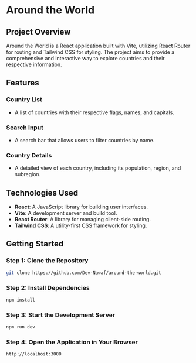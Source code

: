 # Around the World

## Project Overview

Around the World is a React application built with Vite, utilizing React Router for routing and Tailwind CSS for styling. The project aims to provide a comprehensive and interactive way to explore countries and their respective information.

## Features

### Country List

- A list of countries with their respective flags, names, and capitals.

### Search Input

- A search bar that allows users to filter countries by name.

### Country Details

- A detailed view of each country, including its population, region, and subregion.

## Technologies Used

- **React**: A JavaScript library for building user interfaces.
- **Vite**: A development server and build tool.
- **React Router**: A library for managing client-side routing.
- **Tailwind CSS**: A utility-first CSS framework for styling.

## Getting Started

### Step 1: Clone the Repository

```bash
git clone https://github.com/Dev-Nawaf/around-the-world.git
```

### Step 2: Install Dependencies

```bash
npm install
```

### Step 3: Start the Development Server

```bash
npm run dev
```

### Step 4: Open the Application in Your Browser

```bash
http://localhost:3000
```
